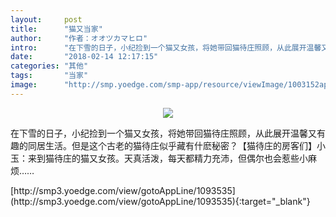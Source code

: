 ```yaml
---
layout:     post
title:      "猫又当家"
author:     "作者：オオツカマヒロ"
intro:      "在下雪的日子，小纪捡到一个猫又女孩，将她带回猫待庄照顾，从此展开温馨又有趣的同居生活。但是这个古老的猫待庄似乎藏有什麽秘密？【猫待庄的房客们】小玉：来到猫待庄的猫又女孩。天真活泼，每天都精力充沛，但偶尔也会惹些小麻烦……"
date:       "2018-02-14 12:17:15"
categories: "其他"
tags:       "当家"
image:      "http://smp.yoedge.com/smp-app/resource/viewImage/1003152appline.png"
---
```

<div style="text-align: center">
<p><img src="http://smp.yoedge.com/smp-app/resource/viewImage/1003152appline.png"/></p>
</div>
<p class="post-meta">
<span>在下雪的日子，小纪捡到一个猫又女孩，将她带回猫待庄照顾，从此展开温馨又有趣的同居生活。但是这个古老的猫待庄似乎藏有什麽秘密？【猫待庄的房客们】小玉：来到猫待庄的猫又女孩。天真活泼，每天都精力充沛，但偶尔也会惹些小麻烦……</span>
</p>
[http://smp3.yoedge.com/view/gotoAppLine/1093535](http://smp3.yoedge.com/view/gotoAppLine/1093535){:target="_blank"}


